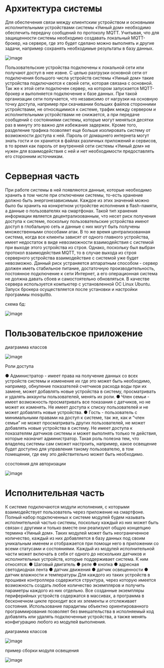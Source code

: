 # Архитектура системы

Для обеспечения связи между клиентским устройством и основными исполнительными устройствами системы «Умный дом» необходимо обеспечить передачу сообщений по протоколу MQTT. Учитывая, что для защищенности системы необходимо создавать локальный MQTT-брокер, на сервере, где это будет сделано можно выполнять и другие задачи, например сохранять необходимые результаты в базу данных.

![image](https://github.com/user-attachments/assets/6db3e3f4-d624-4fcc-82a5-3f0fc9590b9a)

Пользовательские устройства подключены к локальной сети или получают доступ в нее извне. С целью разгрузки основной сети от подключения большого числа устройств системы «Умный дом» такие устройства подключаются к своей сети, которая связана с основной. Так же к этой сети подключен сервер, на котором запускается MQTT-брокер и выполняется подключение к базе данных. При такой организации сети получается, что независимо от нагрузки на основную точку доступа, например при скачивании больших файлов сторонними устройствами, не относящимися к системе, трафик между сервером и исполнительными устройствами не снижается, а при передаче сообщений с состояниями системы, которые могут меняться десятки раз в минуту это важно для избежания задержек. Кроме того, разделение трафика позволяет еще больше изолировать систему от возможности доступа к ней. Пароль от домашнего интернета могут знать гости и он хранится в файлах различных приложений и сервисов, в то время как пароль от внутренней сети системы «Умный дом» не нужен для взаимодействия с ней и нет необходимости предоставлять его сторонним источникам.

# Серверная часть

При работе системы в ней появляются данные, которые необходимо хранить в том числе при отключении системы, то-есть хранение должно быть энергонезависимым. Каждое из этих значений можно было бы хранить на конкретном устройстве исполнения в flash-памяти, а данные о пользователях на смартфонах. Такой тип хранения информации является децентрализованным, что несет риск получения доступа к системе, поскольку пользовательские устройства имеют доступ в глобальную сеть и данные с них могут быть получены множественными способами атак. В то же время централизованная система, когда все клиенты зависят от одного главного устройства, имеет недостаток в виде невозможности взаимодействия с системой при выходе этого устройства из строя. Однако, поскольку был выбран протокол взаимодействия MQTT, то в случае выхода из строя серверного устройства взаимодействие с системой уже будет невозможно. Данный риск устраняется аппаратным способом - сервер должен иметь стабильное питание, достаточную производительность, постоянное подключение к сети Интернет, а его операционная система не должна давать сбоев и самостоятельно обновляться.
В качестве сервера используется компьютер с установленной ОС Linux Ubuntu. Запуск брокера осуществляется после установки и настройки программы mosquitto.

схема бд:

![image](https://github.com/user-attachments/assets/f17dea6c-ba3c-4dfd-9692-4d19b49ff0b5)

# Пользовательское приложение

диаграмма классов

![image](https://github.com/user-attachments/assets/5642abf8-05d8-4966-ad12-939664ba6754)

Роли доступа 

●	Администратор - имеет права на получение данных со всех устройств системы и изменение их где это может быть необходимо, например, обнуление показателей счетчиков расхода воды при их замене, может добавлять новые устройства в систему, просматривать и удалять аккаунты пользователей, менять их роли.
●	Член семьи - имеет возможность просматривать все показания с датчиков, но не может их изменять. Не имеет доступа к списку пользователей и не может добавлять новые устройства. 
●	Гость - пользователь с минимальными правами на доступ к системе, так же, как и “член семьи” не может просматривать других пользователей, не может добавлять новые устройства в систему. Не имеет доступа к показателям датчиков системы и может выполнять только те действия, которые назначит администратор. Такая роль полезна тем, что владелец системы сам сможет настроить, например, какое освещение будет доступно для управления такому пользователю, в том помещении, где ему это действительно может быть необходимо.

ссостояния для авторизации 

![image](https://github.com/user-attachments/assets/ebf48601-9de8-4cb1-815d-ddf301b8c22b)

# Исполнительная часть

К системе подключаются модули исполнения, с которыми взаимодействует пользователь через приложение на смартфоне. Полный набор подключенных к системе модулей будем называть исполнительной частью системы, поскольку каждый из них может быть связан с другими и только вместе они реализуют общую концепцию термина «Умный дом».  Таких модулей может быть неограниченное количество, каждый из них добавляется в базу данных под своим уникальным именем и отображается при помощи него в приложении со всеми статусами и состояниями. 
Каждый из модулей исполнительной части может включать в себя от одного до нескольких датчиков и исполнительных устройств, которые поддерживает система. К ним относятся:
●	Шаговый двигатель
●	реле
●	кнопка
●	адресная светодиодная лента
●	датчик движения
●	датчик освещенности
●	датчик влажности и температуры
Для каждого из таких устройств в прошивке контроллера содержится структура, через которую имеется возможность создать любое количество экземпляров и получить параметры каждого из них отдельно.
Все созданные экземпляры периферийных устройств содержатся в массивах, а программа в бесконечном цикле проходит все их элементы и отслеживает состояния. Использование парадигмы объектно ориентированного программирования позволяет без вмешательства в исполняемый код добавлять или удалять подключенные устройства, а также менять конфигурацию любого из модулей выполнения. 

диаграмма классов 

![image](https://github.com/user-attachments/assets/ea237eaa-87f6-4dd2-b1a5-f22a01051a9b)

пример сборки модуля освещения

![image](https://github.com/user-attachments/assets/ae885bdc-2292-438d-9e32-d3ee71b690cf)

